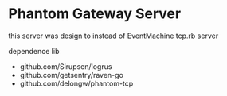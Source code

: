 Phantom Gateway Server
============

this server was design to instead of EventMachine tcp.rb server

dependence lib

* github.com/Sirupsen/logrus
* github.com/getsentry/raven-go
* github.com/delongw/phantom-tcp
